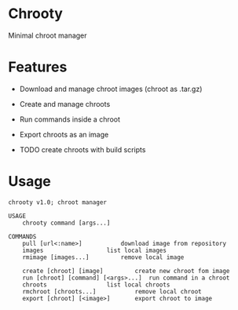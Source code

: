 # Chrooty
Minimal chroot manager

# Features
- Download and manage chroot images (chroot as .tar.gz)
- Create and manage chroots
- Run commands inside a chroot
- Export chroots as an image

- TODO create chroots with build scripts

# Usage 
	chrooty v1.0; chroot manager

	USAGE
		chrooty command [args...]

	COMMANDS
		pull [url<:name>]			download image from repository
		images					list local images
		rmimage [images...]			remove local image

		create [chroot] [image]			create new chroot fom image
		run [chroot] [command] [<args>...]	run command in a chroot
		chroots					list local chroots
		rmchroot [chroots...]			remove local chroot
		export [chroot] [<image>]		export chroot to image
